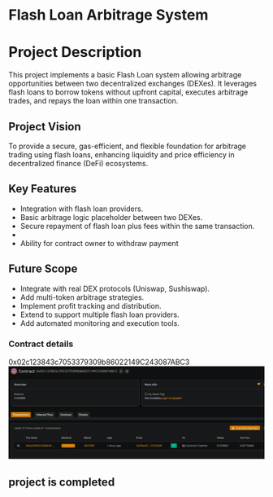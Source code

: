# Flash Loan Arbitrage System
# Project Description

This project implements a basic Flash Loan system allowing arbitrage opportunities between two decentralized exchanges (DEXes). It leverages flash loans to borrow tokens without upfront capital, executes arbitrage trades, and repays the loan within one transaction.


##  Project Vision

To provide a secure, gas-efficient, and flexible foundation for arbitrage trading using flash loans, enhancing liquidity and price efficiency in decentralized finance (DeFi) ecosystems.


## Key Features


- Integration with flash loan providers.
- Basic arbitrage logic placeholder between two DEXes.
- Secure repayment of flash loan plus fees within the same transaction.
- 
- Ability for contract owner to withdraw payment 
##    Future Scope
- Integrate with real DEX protocols (Uniswap, Sushiswap).
- Add multi-token arbitrage strategies.
- Implement profit tracking and distribution.
- Extend to support multiple flash loan providers.
- Add automated monitoring and execution tools.


###   Contract details

0x02c123843c7053379309b86022149C243087ABC3![alt text](image.png)
##

## project is completed 
